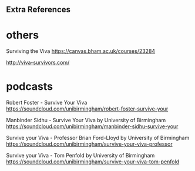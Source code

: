 Extra References
---


# others

Surviving the Viva
https://canvas.bham.ac.uk/courses/23284

http://viva-survivors.com/



# podcasts

Robert Foster - Survive Your Viva
https://soundcloud.com/unibirmingham/robert-foster-survive-your

Manbinder Sidhu - Survive Your Viva by University of Birmingham
https://soundcloud.com/unibirmingham/manbinder-sidhu-survive-your

Survive your Viva - Professor Brian Ford-Lloyd by University of Birmingham
https://soundcloud.com/unibirmingham/survive-your-viva-professor

Survive your Viva - Tom Penfold by University of Birmingham
https://soundcloud.com/unibirmingham/survive-your-viva-tom-penfold




